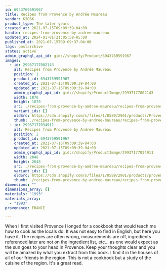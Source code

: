 ```yaml
---
id: 6943769591967
title: Recipes from Provence by Andrée Maureau
vendor: KIOSK
product_type: The later years
created_at: 2021-07-15T09:09:39-04:00
handle: recipes-from-provence-by-andree-maureau
updated_at: 2024-01-01T21:05:58-05:00
published_at: 2021-07-15T09:09:37-04:00
tags: postarchive
status: active
admin_graphql_api_id: gid://shopify/Product/6943769591967
images:
  - id: 29937177002143
    alt: Recipes from Provence by Andrée Maureau
    position: 1
    product_id: 6943769591967
    created_at: 2021-07-15T09:09:39-04:00
    updated_at: 2021-07-15T09:09:39-04:00
    admin_graphql_api_id: gid://shopify/ProductImage/29937177002143
    width: 1870
    height: 1870
    src: ./recipes-from-provence-by-andree-maureau/recipes-from-provence-by-andree-maureau__0.jpg
    variant_ids: []
    oldSrc: https://cdn.shopify.com/s/files/1/0589/2901/products/Provencecookbook_1.jpg?v=1626354579
    thumb: ./recipes-from-provence-by-andree-maureau/recipes-from-provence-by-andree-maureau__0-thumb.jpg
  - id: 29937177034911
    alt: Recipes from Provence by Andrée Maureau
    position: 2
    product_id: 6943769591967
    created_at: 2021-07-15T09:09:39-04:00
    updated_at: 2021-07-15T09:09:39-04:00
    admin_graphql_api_id: gid://shopify/ProductImage/29937177034911
    width: 2048
    height: 2048
    src: ./recipes-from-provence-by-andree-maureau/recipes-from-provence-by-andree-maureau__1.jpg
    variant_ids: []
    oldSrc: https://cdn.shopify.com/s/files/1/0589/2901/products/provencecookbook_2.jpg?v=1626354579
    thumb: ./recipes-from-provence-by-andree-maureau/recipes-from-provence-by-andree-maureau__1-thumb.jpg
dimensions: ""
dimensions_array: []
materials: "1993"
materials_array:
  - "1993"
provenance: FRANCE

---
```


When I first visited Provence I longed for a cookbook that would teach me how to cook as the locals do. It was not easy to find in English, but here you have it. The recipes are often wrong, measurements are off, ingredients referenced later are not on the ingredient list, etc... as one would expect as the sun goes to your head in Provence. Keep your thoughts clear and you will be amazed by what you extract from this book. I find it in the houses of all of our friends in the region. This is not a cookbook but a study of the cuisine of the region. It's a great read.